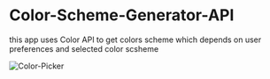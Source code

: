 # Color-Scheme-Generator-API


this app uses Color API to get colors scheme which depends on user preferences and selected color scsheme


![Color-Picker](https://user-images.githubusercontent.com/51762310/214909461-34a930b9-1618-42b5-83f4-3b0dbaf7709b.png)

